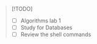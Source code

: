 
>[!TODO]
> - [ ] Algorithms lab 1
> - [ ] Study for Databases
> - [ ] Review the shell commands






